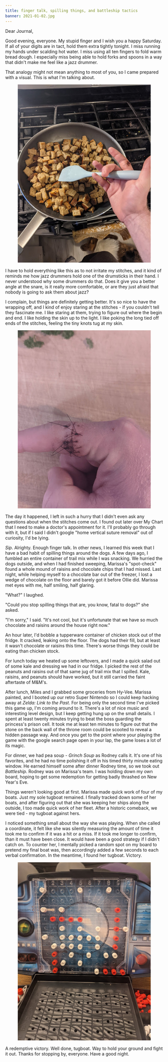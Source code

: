 ```yaml
---
title: finger talk, spilling things, and battleship tactics
banner: 2021-01-02.jpg
---
```


Dear Journal,

Good evening, everyone.  My stupid finger and I wish you a happy
Saturday.  If all of your digits are in tact, hold them extra tightly
tonight.  I miss running my hands under scalding hot water.  I miss
using all ten fingers to fold warm bread dough.  I especially miss
being able to hold forks and spoons in a way that didn't make me feel
like a jazz drummer.

That analogy might not mean anything to most of you, so I came
prepared with a visual.  This is what I'm talking about.

<figure>
<a href="/images/2021-01-02-jazz-drummer.jpg">
<img alt="2021 01 02 jazz drummer" src="/images/2021-01-02-jazz-drummer.jpg"/>
</a>
</figure>

I have to hold everything like this as to not irritate my stitches,
and it kind of reminds me how jazz drummers hold one of the drumsticks
in their hand.  I never understood why some drummers do that.  Does it
give you a better angle at the snare, is it really more comfortable,
or are they just afraid that nobody is going to ask them about jazz?

I complain, but things are definitely getting better.  It's so nice to
have the wrapping off, and I kind of enjoy staring at the stitches -
if you couldn't tell they fascinate me.  I like staring at them,
trying to figure out where the begin and end.  I like holding the skin
up to the light.  I like poking the long tied off ends of the
stitches, feeling the tiny knots tug at my skin.

<figure>
<a href="/images/2021-01-02-finger.jpg">
<img alt="2021 01 02 finger" src="/images/2021-01-02-finger.jpg"/>
</a>
</figure>

The day it happened, I left in such a hurry that I didn't even ask any
questions about when the stitches come out.  I found out later over My
Chart that I need to make a doctor's appointment for it.  I'll
probably go through with it, but if I said I didn't google "home
vertical suture removal" out of curiosity, I'd be lying.

_Sip_.  Alrighty.  Enough finger talk.  In other news, I learned this
week that I have a bad habit of spilling things around the dogs.  A
few days ago, I fumbled an entire container of trail mix while I was
snacking.  We hurried the dogs outside, and when I had finished
sweeping, Marissa's "spot-check" found a whole mound of raisins and
chocolate chips that I had missed.  Last night, while helping myself
to a chocolate bar out of the freezer, I lost a wedge of chocolate on
the floor and barely got it before Ollie did.  Marissa met eyes with
me, half smiling, half glaring.

"What?" I laughed.

"Could you stop spilling things that are, you know, fatal to dogs?" she asked.

"I'm sorry," I said. "It's not cool, but it's unfortunate that we have
so much chocolate and raisins around the house right now."

An hour later, I'd bobble a tupperware container of chicken stock out
of the fridge.  It cracked, leaking onto the floor.  The dogs had
their fill, but at least it wasn't chocolate or raisins this time.
There's worse things they could be eating than chicken stock.

For lunch today we heated up some leftovers, and I made a quick salad
out of some kale and dressing we had in our fridge.  I picked the rest
of the peanuts and raisins out of that same jug of trail mix that I
spilled.  Kale, raisins, and peanuts should have worked, but it still
carried the faint aftertaste of M&M's.

After lunch, Miles and I grabbed some groceries from Hy-Vee.  Marissa
painted, and I booted up our retro Super Nintendo so I could keep
hacking away at _Zelda: Link to the Past_.  For being only the second
time I've picked this game up, I'm coming around to it.  There's a lot
of nice music and interesting level design, but I keep getting hung up
on the small details.  I spent at least twenty minutes trying to beat
the boss guarding the princess's prison cell.  It took me at least ten
minutes to figure out that the stone on the back wall of the throne
room could be scooted to reveal a hidden passage way.  And once you
get to the point where your playing the game with the google search
page open in your lap, the game loses a lot of its magic.

For dinner, we had pea soup - _Grinch Soup_ as Rodney calls it.  It's
one of his favorites, and he had no time polishing it off in his timed
thirty minute eating window.  He earned himself some after dinner
Rodney time, so we took out _Battleship_.  Rodney was on Marissa's
team.  I was holding down my own board, hoping to get some redemption
for getting badly thrashed on New Year's Eve.

Things weren't looking good at first.  Marissa made quick work of four
of my boats.  Just my sole tugboat remained.  I finally tracked down
some of her boats, and after figuring out that she was keeping her
ships along the outside, I too made quick work of her fleet.  After a
historic comeback, we were tied - my tugboat against hers.

I noticed something small about the way she was playing.  When she
called a coordinate, it felt like she was silently measuring the
amount of time it took me to confirm if it was a hit or a miss.  If it
took me longer to confirm, than it must have been close.  It would
have been a good strategy if I didn't catch on.  To counter her, I
mentally picked a random spot on my board to pretend my final boat
was, then accordingly added a few seconds to each verbal confirmation.
In the meantime, I found her tugboat.  Victory.

<figure>
<a href="/images/2021-01-02-battleship.jpg">
<img alt="2021 01 02 battleship" src="/images/2021-01-02-battleship.jpg"/>
</a>
</figure>

A redemptive victory.  Well done, tugboat.  Way to hold your ground
and fight it out.  Thanks for stopping by, everyone.  Have a good
night.
